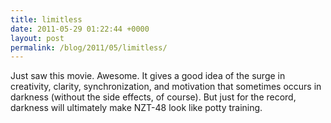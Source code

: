 ```yaml
---
title: limitless
date: 2011-05-29 01:22:44 +0000
layout: post
permalink: /blog/2011/05/limitless/
---
```


Just saw this movie. Awesome. It gives a good idea of the surge in creativity, clarity, synchronization, and motivation that sometimes occurs in darkness (without the side effects, of course). But just for the record, darkness will ultimately make NZT-48 look like potty training.


